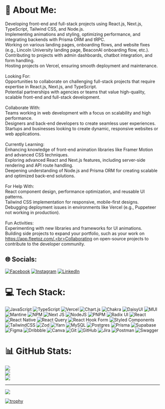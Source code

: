 # 💫 About Me:
Developing front-end and full-stack projects using React.js, Next.js, TypeScript, Tailwind CSS, and Node.js.<br>Implementing animations and styling, optimizing performance, and integrating backends with Prisma ORM and tRPC.<br>Working on various landing pages, onboarding flows, and website fixes (e.g., Lincoln University landing page, BeaconAI onboarding flow, etc.).<br>Contributing to projects with admin dashboards, chatbot integration, and form handling.<br>Hosting projects on Vercel, ensuring smooth deployment and maintenance.<br><br>Looking For:<br>Opportunities to collaborate on challenging full-stack projects that require expertise in React.js, Next.js, and TypeScript.<br>Potential partnerships with agencies or teams that value high-quality, scalable front-end and full-stack development.<br><br>Collaborate With:<br>Teams working in web development with a focus on scalability and high performance.<br>Designers and back-end developers to create seamless user experiences.<br>Startups and businesses looking to create dynamic, responsive websites or web applications.<br><br>Currently Learning:<br>Enhancing knowledge of front-end animation libraries like Framer Motion and advanced CSS techniques.<br>Exploring advanced React and Next.js features, including server-side rendering and API route handling.<br>Deepening understanding of Node.js and Prisma ORM for creating scalable and optimized back-end solutions.<br><br>For Help With:<br>React component design, performance optimization, and reusable UI patterns.<br>Tailwind CSS implementation for responsive, mobile-first designs.<br>Debugging deployment issues in environments like Vercel (e.g., Puppeteer not working in production).<br><br>Fun Activities:<br>Experimenting with new libraries and frameworks for UI animations.<br>Building side projects to expand your portfolio, such as your work on https://app.fleetoz.com/.<br>Collaborating on open-source projects to contribute to the developer community.


## 🌐 Socials:
[![Facebook](https://img.shields.io/badge/Facebook-%231877F2.svg?logo=Facebook&logoColor=white)](https://facebook.com/ajinkya.mhatre.3382) [![Instagram](https://img.shields.io/badge/Instagram-%23E4405F.svg?logo=Instagram&logoColor=white)](https://instagram.com/__ajinkya_b.developer_) [![LinkedIn](https://img.shields.io/badge/LinkedIn-%230077B5.svg?logo=linkedin&logoColor=white)](https://linkedin.com/in/ajinkya-mhatre) 

# 💻 Tech Stack:
![JavaScript](https://img.shields.io/badge/javascript-%23323330.svg?style=for-the-badge&logo=javascript&logoColor=%23F7DF1E) ![TypeScript](https://img.shields.io/badge/typescript-%23007ACC.svg?style=for-the-badge&logo=typescript&logoColor=white) ![Vercel](https://img.shields.io/badge/vercel-%23000000.svg?style=for-the-badge&logo=vercel&logoColor=white) ![Chart.js](https://img.shields.io/badge/chart.js-F5788D.svg?style=for-the-badge&logo=chart.js&logoColor=white) ![Chakra](https://img.shields.io/badge/chakra-%234ED1C5.svg?style=for-the-badge&logo=chakraui&logoColor=white) ![DaisyUI](https://img.shields.io/badge/daisyui-5A0EF8?style=for-the-badge&logo=daisyui&logoColor=white) ![MUI](https://img.shields.io/badge/MUI-%230081CB.svg?style=for-the-badge&logo=mui&logoColor=white) ![Mantine](https://img.shields.io/badge/Mantine-ffffff?style=for-the-badge&logo=Mantine&logoColor=339af0) ![NPM](https://img.shields.io/badge/NPM-%23CB3837.svg?style=for-the-badge&logo=npm&logoColor=white) ![Next JS](https://img.shields.io/badge/Next-black?style=for-the-badge&logo=next.js&logoColor=white) ![NodeJS](https://img.shields.io/badge/node.js-6DA55F?style=for-the-badge&logo=node.js&logoColor=white) ![PNPM](https://img.shields.io/badge/pnpm-%234a4a4a.svg?style=for-the-badge&logo=pnpm&logoColor=f69220) ![Radix UI](https://img.shields.io/badge/radix%20ui-161618.svg?style=for-the-badge&logo=radix-ui&logoColor=white) ![React](https://img.shields.io/badge/react-%2320232a.svg?style=for-the-badge&logo=react&logoColor=%2361DAFB) ![React Native](https://img.shields.io/badge/react_native-%2320232a.svg?style=for-the-badge&logo=react&logoColor=%2361DAFB) ![React Query](https://img.shields.io/badge/-React%20Query-FF4154?style=for-the-badge&logo=react%20query&logoColor=white) ![React Hook Form](https://img.shields.io/badge/React%20Hook%20Form-%23EC5990.svg?style=for-the-badge&logo=reacthookform&logoColor=white) ![Styled Components](https://img.shields.io/badge/styled--components-DB7093?style=for-the-badge&logo=styled-components&logoColor=white) ![TailwindCSS](https://img.shields.io/badge/tailwindcss-%2338B2AC.svg?style=for-the-badge&logo=tailwind-css&logoColor=white) ![Zod](https://img.shields.io/badge/zod-%233068b7.svg?style=for-the-badge&logo=zod&logoColor=white) ![Yarn](https://img.shields.io/badge/yarn-%232C8EBB.svg?style=for-the-badge&logo=yarn&logoColor=white) ![MySQL](https://img.shields.io/badge/mysql-4479A1.svg?style=for-the-badge&logo=mysql&logoColor=white) ![Postgres](https://img.shields.io/badge/postgres-%23316192.svg?style=for-the-badge&logo=postgresql&logoColor=white) ![Prisma](https://img.shields.io/badge/Prisma-3982CE?style=for-the-badge&logo=Prisma&logoColor=white) ![Supabase](https://img.shields.io/badge/Supabase-3ECF8E?style=for-the-badge&logo=supabase&logoColor=white) ![Figma](https://img.shields.io/badge/figma-%23F24E1E.svg?style=for-the-badge&logo=figma&logoColor=white) ![Dribbble](https://img.shields.io/badge/Dribbble-EA4C89?style=for-the-badge&logo=dribbble&logoColor=white) ![Canva](https://img.shields.io/badge/Canva-%2300C4CC.svg?style=for-the-badge&logo=Canva&logoColor=white) ![Git](https://img.shields.io/badge/git-%23F05033.svg?style=for-the-badge&logo=git&logoColor=white) ![GitHub](https://img.shields.io/badge/github-%23121011.svg?style=for-the-badge&logo=github&logoColor=white) ![Jira](https://img.shields.io/badge/jira-%230A0FFF.svg?style=for-the-badge&logo=jira&logoColor=white) ![Postman](https://img.shields.io/badge/Postman-FF6C37?style=for-the-badge&logo=postman&logoColor=white) ![Swagger](https://img.shields.io/badge/-Swagger-%23Clojure?style=for-the-badge&logo=swagger&logoColor=white)
# 📊 GitHub Stats:
![](https://github-readme-stats.vercel.app/api?username=ajinkya-mhatre&theme=dark&hide_border=false&include_all_commits=false&count_private=false)<br/>
![](https://github-readme-streak-stats.herokuapp.com/?user=ajinkya-mhatre&theme=dark&hide_border=false)<br/>
![](https://github-readme-stats.vercel.app/api/top-langs/?username=ajinkya-mhatre&theme=dark&hide_border=false&include_all_commits=false&count_private=false&layout=compact)

---
[![](https://visitcount.itsvg.in/api?id=ajinkya-mhatre&icon=0&color=0)](https://visitcount.itsvg.in)

<!-- Proudly created with GPRM ( https://gprm.itsvg.in ) -->
[![trophy](https://github-profile-trophy.vercel.app/?username=ajinkya-mhatre)](https://github.com/ryo-ma/github-profile-trophy)
